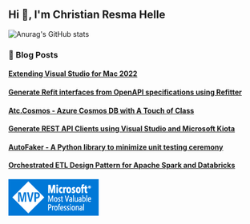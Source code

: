 ## Hi 👋, I'm Christian Resma Helle

![Anurag's GitHub stats](https://github-readme-stats.vercel.app/api?username=christianhelle&count_private=true)

### 📙 Blog Posts
<!--START_SECTION:feed-->
#### [Extending Visual Studio for Mac 2022](https:&#x2F;&#x2F;christianhelle.com&#x2F;2023&#x2F;03&#x2F;extending-vsmac.html)
#### [Generate Refit interfaces from OpenAPI specifications using Refitter](https:&#x2F;&#x2F;christianhelle.com&#x2F;2023&#x2F;03&#x2F;refitter.html)
#### [Atc.Cosmos - Azure Cosmos DB with A Touch of Class](https:&#x2F;&#x2F;christianhelle.com&#x2F;2023&#x2F;02&#x2F;atc-cosmos.html)
#### [Generate REST API Clients using Visual Studio and Microsoft Kiota](https:&#x2F;&#x2F;christianhelle.com&#x2F;2023&#x2F;02&#x2F;visual-studio-kiota.html)
#### [AutoFaker - A Python library to minimize unit testing ceremony](https:&#x2F;&#x2F;christianhelle.com&#x2F;2022&#x2F;10&#x2F;autofaker.html)
#### [Orchestrated ETL Design Pattern for Apache Spark and Databricks](https:&#x2F;&#x2F;christianhelle.com&#x2F;2022&#x2F;09&#x2F;orchestrated-etl.html)
<!--END_SECTION:feed-->

[![](https://github.com/christianhelle/christianhelle/raw/main/MVP_Badge_Horizontal_Preferred_Blue3005_RGB.jpg)](https://mvp.microsoft.com/en-us/PublicProfile/5004822)
